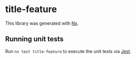 # title-feature

This library was generated with [Nx](https://nx.dev).

## Running unit tests

Run `nx test title-feature` to execute the unit tests via [Jest](https://jestjs.io).
